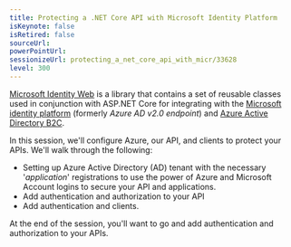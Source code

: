 ```yaml
---
title: Protecting a .NET Core API with Microsoft Identity Platform
isKeynote: false
isRetired: false
sourceUrl:
powerPointUrl:
sessionizeUrl: protecting_a_net_core_api_with_micr/33628
level: 300
---
```


[Microsoft Identity Web](https://www.nuget.org/packages/Microsoft.Identity.Web) is a library that contains a set of reusable classes used in conjunction with ASP.NET Core for integrating with the [Microsoft identity platform](https://docs.microsoft.com/en-us/azure/active-directory/develop/) (formerly *Azure AD v2.0 endpoint*) and [Azure Active Directory B2C](https://docs.microsoft.com/en-us/azure/active-directory-b2c/).

In this session, we'll configure Azure, our API, and clients to protect your APIs.  We'll walk through the following:

* Setting up Azure Active Directory (AD) tenant with the necessary '*application*' registrations to use the power of Azure and Microsoft Account logins to secure your API and applications.
* Add authentication and authorization to your API
* Add authentication and clients.

At the end of the session, you'll want to go and add authentication and authorization to your APIs.
